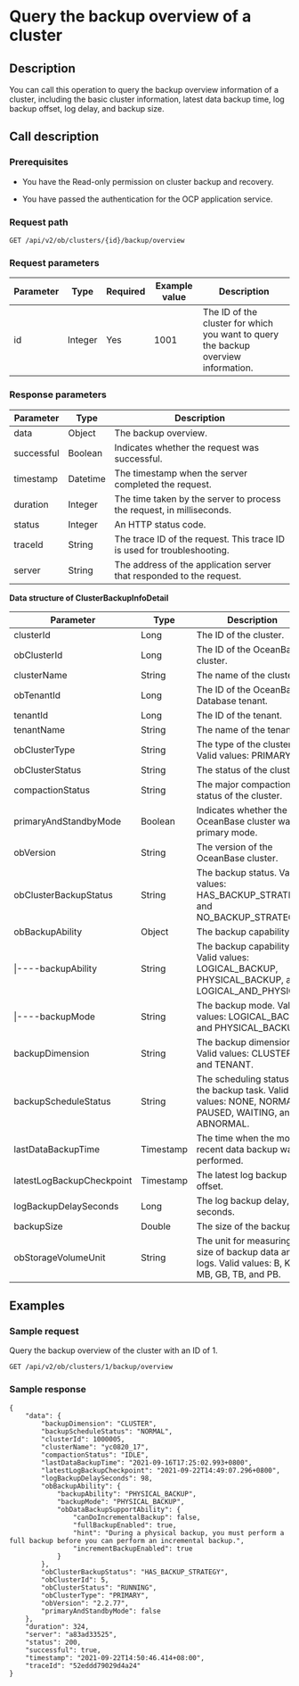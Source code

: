 Query the backup overview of a cluster 
===========================================================



Description 
--------------------------------

You can call this operation to query the backup overview information of a cluster, including the basic cluster information, latest data backup time, log backup offset, log delay, and backup size.

Call description 
-------------------------------------

### Prerequisites 

* You have the Read-only permission on cluster backup and recovery.

  

* You have passed the authentication for the OCP application service.

  




### Request path 

`GET /api/v2/ob/clusters/{id}/backup/overview`

### Request parameters 



| Parameter |  Type   | Required | Example value |                                    Description                                     |
|-----------|---------|----------|---------------|------------------------------------------------------------------------------------|
| id        | Integer | Yes      | 1001          | The ID of the cluster for which you want to query the backup overview information. |



### Response parameters 



| Parameter  |   Type   |                               Description                               |
|------------|----------|-------------------------------------------------------------------------|
| data       | Object   | The backup overview.                                                    |
| successful | Boolean  | Indicates whether the request was successful.                           |
| timestamp  | Datetime | The timestamp when the server completed the request.                    |
| duration   | Integer  | The time taken by the server to process the request, in milliseconds.   |
| status     | Integer  | An HTTP status code.                                                    |
| traceId    | String   | The trace ID of the request. This trace ID is used for troubleshooting. |
| server     | String   | The address of the application server that responded to the request.    |



**Data structure of ClusterBackupInfoDetail** 


|         Parameter         |   Type    |                                             Description                                              |
|---------------------------|-----------|------------------------------------------------------------------------------------------------------|
| clusterId                 | Long      | The ID of the cluster.                                                                               |
| obClusterId               | Long      | The ID of the OceanBase cluster.                                                                     |
| clusterName               | String    | The name of the cluster.                                                                             |
| obTenantId                | Long      | The ID of the OceanBase Database tenant.                                                             |
| tenantId                  | Long      | The ID of the tenant.                                                                                |
| tenantName                | String    | The name of the tenant.                                                                              |
| obClusterType             | String    | The type of the cluster. Valid values: PRIMARY.                                          |
| obClusterStatus           | String    | The status of the cluster.                                                                           |
| compactionStatus          | String    | The major compaction status of the cluster.                                                          |
| primaryAndStandbyMode     | Boolean   | Indicates whether the OceanBase cluster was in primary mode.                                 |
| obVersion                 | String    | The version of the OceanBase cluster.                                                                |
| obClusterBackupStatus     | String    | The backup status. Valid values: HAS_BACKUP_STRATEGY and NO_BACKUP_STRATEGY.                         |
| obBackupAbility           | Object    | The backup capability.                                                                               |
| \|----backupAbility       | String    | The backup capability. Valid values: LOGICAL_BACKUP, PHYSICAL_BACKUP, and LOGICAL_AND_PHYSICAL.      |
| \|----backupMode          | String    | The backup mode. Valid values: LOGICAL_BACKUP and PHYSICAL_BACKUP.                                   |
| backupDimension           | String    | The backup dimension. Valid values: CLUSTER and TENANT.                                              |
| backupScheduleStatus      | String    | The scheduling status of the backup task. Valid values: NONE, NORMAL, PAUSED, WAITING, and ABNORMAL. |
| lastDataBackupTime        | Timestamp | The time when the most recent data backup was performed.                                             |
| latestLogBackupCheckpoint | Timestamp | The latest log backup offset.                                                                        |
| logBackupDelaySeconds     | Long      | The log backup delay, in seconds.                                                                    |
| backupSize                | Double    | The size of the backup.                                                                              |
| obStorageVolumeUnit       | String    | The unit for measuring the size of backup data and logs. Valid values: B, KB, MB, GB, TB, and PB.    |



Examples 
-----------------------------

### Sample request 

Query the backup overview of the cluster with an ID of 1. 

`GET /api/v2/ob/clusters/1/backup/overview`

### Sample response 

```unknow
{
    "data": {
        "backupDimension": "CLUSTER",
        "backupScheduleStatus": "NORMAL",
        "clusterId": 1000005,
        "clusterName": "yc0820_17",
        "compactionStatus": "IDLE",
        "lastDataBackupTime": "2021-09-16T17:25:02.993+0800",
        "latestLogBackupCheckpoint": "2021-09-22T14:49:07.296+0800",
        "logBackupDelaySeconds": 98,
        "obBackupAbility": {
            "backupAbility": "PHYSICAL_BACKUP",
            "backupMode": "PHYSICAL_BACKUP",
            "obDataBackupSupportAbility": {
                "canDoIncrementalBackup": false,
                "fullBackupEnabled": true,
                "hint": "During a physical backup, you must perform a full backup before you can perform an incremental backup.",
                "incrementBackupEnabled": true
            }
        },
        "obClusterBackupStatus": "HAS_BACKUP_STRATEGY",
        "obClusterId": 5,
        "obClusterStatus": "RUNNING",
        "obClusterType": "PRIMARY",
        "obVersion": "2.2.77",
        "primaryAndStandbyMode": false
    },
    "duration": 324,
    "server": "a83ad33525",
    "status": 200,
    "successful": true,
    "timestamp": "2021-09-22T14:50:46.414+08:00",
    "traceId": "52eddd79029d4a24"
}
```


